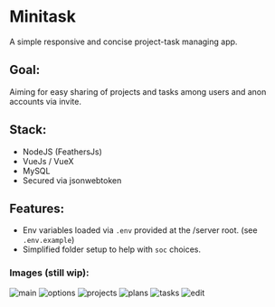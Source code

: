 # Minitask

A simple responsive and concise project-task managing app.

## Goal:
Aiming for easy sharing of projects and tasks among users and anon accounts via invite.

## Stack:
- NodeJS (FeathersJs)
- VueJs / VueX
- MySQL 
- Secured via jsonwebtoken

## Features:

- Env variables loaded via `.env` provided at the /server root. (see `.env.example`)
- Simplified folder setup to help with `soc` choices.


### Images (still wip):
![main](./docs/main.png?raw=true "main")
![options](./docs/options.png?raw=true "options")
![projects](./docs/projects.png?raw=true "projects")
![plans](./docs/plans.png?raw=true "plans")
![tasks](./docs/tasks.png?raw=true "tasks")
![edit](./docs/edit.png?raw=true "edit")